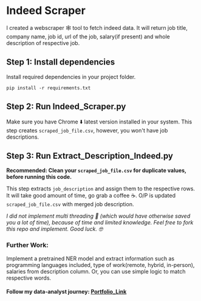 # Indeed Scraper
I created a webscraper 🕸️ tool to fetch indeed data. It will return job title, company name, job id, url of the job, salary(if present) and whole description of respective job.

## Step 1: Install dependencies

Install required dependencies in your project folder.

```
pip install -r requirements.txt
```

## Step 2: Run Indeed_Scraper.py

Make sure you have Chrome ⬇️ latest version installed in your system. This step creates `scraped_job_file.csv`, however, you won't have job descriptions. 

## Step 3: Run Extract_Description_Indeed.py

**Recommended: Clean your `scraped_job_file.csv` for duplicate values, before running this code.**

This step extracts `job_description` and assign them to the respective rows. It will take good amount of time, go grab a coffee ☕. O/P is updated `scraped_job_file.csv` with merged job description.

*I did not implement multi threading 🧵 (which would have otherwise saved you a lot of time), because of time and limited knowledge. Feel free to fork this repo and implement. Good luck. 🤓*

### Further Work:

Implement a pretrained NER model and extract information such as programming languages included, type of work(remote, hybrid, in-person), salaries from description column. Or, you can use simple logic to match respective words.

#### Follow my data-analyst journey: [Portfolio_Link](https://www.amanbhattarai.com)

